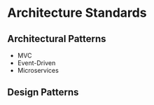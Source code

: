 # Architecture Standards

## Architectural Patterns
- MVC
- Event-Driven
- Microservices

## Design Patterns
